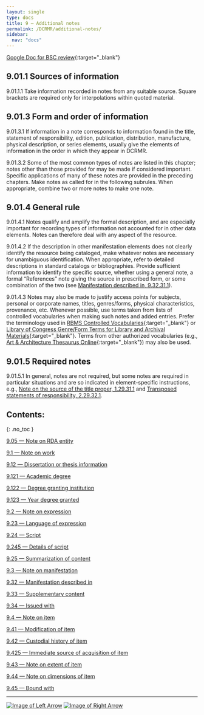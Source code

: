 ```yaml
---
layout: single
type: docs
title: 9 — Additional notes
permalink: /DCRMR/additional-notes/
sidebar:
  nav: "docs"
---
```


[Google Doc for BSC review](https://docs.google.com/document/d/1tBlQknXfxkyB9zDM70qJtv62IWSQlC9etUycnIapYA0/edit?usp=sharing){:target="_blank"}

## 9.01.1 Sources of information 

<a name="9.01.1.1">9.01.1.1</a> Take information recorded in notes from any suitable source. Square brackets are required only for interpolations within quoted material.

## 9.01.3 Form and order of information

<a name="9.01.3.1">9.01.3.1</a> If information in a note corresponds to information found in the title, statement of responsibility, edition, publication, distribution, manufacture, physical description, or series elements, usually give the elements of information in the order in which they appear in DCRMR.

<a name="9.01.3.2">9.01.3.2</a> Some of the most common types of notes are listed in this chapter; notes other than those provided for may be made if considered important. Specific applications of many of these notes are provided in the preceding chapters. Make notes as called for in the following subrules. When appropriate, combine two or more notes to make one note.

## 9.01.4 General rule

<a name="9.01.4.1">9.01.4.1</a> Notes qualify and amplify the formal description, and are especially important for recording types of information not accounted for in other data elements. Notes can therefore deal with any aspect of the resource.

<a name="9.01.4.2">9.01.4.2</a> If the description in other manifestation elements does not clearly identify the resource being cataloged, make whatever notes are necessary for unambiguous identification. When appropriate, refer to detailed descriptions in standard catalogs or bibliographies. Provide sufficient information to identify the specific source, whether using a general note, a formal “References” note giving the source in prescribed form, or some combination of the two (see [Manifestation described in, 9.32.31.1](/DCRMR/additional-notes/Manifestation-described-in/#9.32.31.1)).

<a name="9.01.4.3">9.01.4.3</a> Notes may also be made to justify access points for subjects, personal or corporate names, titles, genres/forms, physical characteristics, provenance, etc. Whenever possible, use terms taken from lists of controlled vocabularies when making such notes and added entries. Prefer the terminology used in [RBMS Controlled Vocabularies](http://rbms.info/vocabularies/index.shtml){:target="_blank"} or [Library of Congress Genre/Form Terms for Library and Archival Materials](https://id.loc.gov/authorities/genreForms.html){:target="_blank"}. Terms from other authorized vocabularies (e.g., [Art & Architecture Thesaurus Online](https://www.getty.edu/research/tools/vocabularies/aat){:target="_blank"}) may also be used.

## 9.01.5 Required notes

<a name="9.01.5.1">9.01.5.1</a> In general, notes are not required, but some notes are required in particular situations and are so indicated in element-specific instructions, e.g., [Note on the source of the title proper, 1.29.31.1](/DCRMR/title/Note-on-title/#1.29.31.1) and [Transposed statements of responsibility, 2.29.32.1](/DCRMR/sor/Note-on-statement-of-responsibility/#2.29.32.1).

## Contents:
{: .no_toc }

[9.05 — Note on RDA entity](/DCRMR/additional-notes/Note-on-RDA-entity/)

[9.1 — Note on work](/DCRMR/additional-notes/Note-on-work/)

[9.12 — Dissertation or thesis information](/DCRMR/additional-notes/Dissertation-or-thesis-information/)

[9.121 — Academic degree](/DCRMR/additional-notes/Academic-degree/)

[9.122 — Degree granting institution](/DCRMR/additional-notes/Degree-granting-institution/)

[9.123 — Year degree granted](/DCRMR/additional-notes/Year-degree-granted/)

[9.2 — Note on expression](/DCRMR/additional-notes/Note-on-expression/)

[9.23 — Language of expression](/DCRMR/additional-notes/Language-of-expression/)

[9.24 — Script](/DCRMR/additional-notes/Script/)

[9.245 — Details of script](/DCRMR/additional-notes/Details-of-script/)

[9.25 — Summarization of content](/DCRMR/additional-notes/Summarization-of-content/)

[9.3 — Note on manifestation](/DCRMR/additional-notes/Note-on-manifestation/)

[9.32 — Manifestation described in](/DCRMR/additional-notes/Manifestation-described-in/)

[9.33 — Supplementary content](/DCRMR/additional-notes/Supplementary-content/)

[9.34 — Issued with](/DCRMR/additional-notes/Issued-with/)

[9.4 — Note on item](/DCRMR/additional-notes/Note-on-item/)

[9.41 — Modification of item](/DCRMR/additional-notes/Modification-of-item/)

[9.42 — Custodial history of item](/DCRMR/additional-notes/Custodial-history-of-item/)

[9.425 — Immediate source of acquisition of item](/DCRMR/additional-notes/Immediate-source-of-acquisition-of-item/)

[9.43 — Note on extent of item](/DCRMR/additional-notes/Note-on-extent-of-item/)

[9.44 — Note on dimensions of item](/DCRMR/additional-notes/Note-on-dimensions-of-item/)

[9.45 — Bound with](/DCRMR/additional-notes/Bound-with/)

---

[![Image of Left Arrow](https://rbms-bsc.github.io/DCRMR/assets/pictures/navigation/Arrow_Left.png "8.29 — Note on series statement")](/DCRMR/series/Note-on-series-statement/) [![Image of Right Arrow](https://rbms-bsc.github.io/DCRMR/assets/pictures/navigation/Arrow_Right.png "9.05 — Note on RDA entity")](/DCRMR/additional-notes/Note-on-RDA-entity/)
